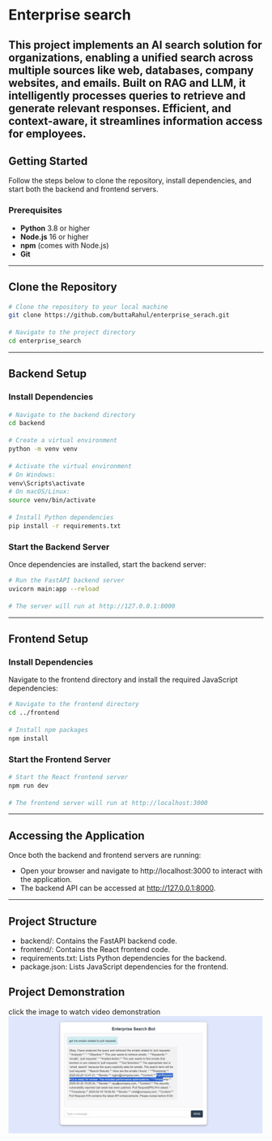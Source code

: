 # Enterprise search

This project implements an AI search solution for organizations, enabling a unified search across multiple sources like web, databases, company websites, and emails. Built on RAG and LLM, it intelligently processes queries to retrieve and generate relevant responses. Efficient, and context-aware, it streamlines information access for employees.
---

## Getting Started

Follow the steps below to clone the repository, install dependencies, and start both the backend and frontend servers.


### Prerequisites

- **Python** 3.8 or higher  
- **Node.js** 16 or higher  
- **npm** (comes with Node.js)  
- **Git**  

---

## Clone the Repository

```bash
# Clone the repository to your local machine
git clone https://github.com/buttaRahul/enterprise_serach.git

# Navigate to the project directory
cd enterprise_search
```
---

## Backend Setup
### Install Dependencies

```bash
# Navigate to the backend directory
cd backend

# Create a virtual environment
python -m venv venv

# Activate the virtual environment
# On Windows:
venv\Scripts\activate
# On macOS/Linux:
source venv/bin/activate

# Install Python dependencies
pip install -r requirements.txt
```


### Start the Backend Server
Once dependencies are installed, start the backend server:

```bash
# Run the FastAPI backend server
uvicorn main:app --reload

# The server will run at http://127.0.0.1:8000
```
---

## Frontend Setup
### Install Dependencies
Navigate to the frontend directory and install the required JavaScript dependencies:

```bash
# Navigate to the frontend directory
cd ../frontend

# Install npm packages
npm install
```

### Start the Frontend Server

```bash
# Start the React frontend server
npm run dev

# The frontend server will run at http://localhost:3000
```
---

## Accessing the Application
Once both the backend and frontend servers are running:
- Open your browser and navigate to http://localhost:3000 to interact with the application.
- The backend API can be accessed at http://127.0.0.1:8000.

---

## Project Structure
- backend/: Contains the FastAPI backend code.
- frontend/: Contains the React frontend code.
- requirements.txt: Lists Python dependencies for the backend.
- package.json: Lists JavaScript dependencies for the frontend.

## Project Demonstration
click the image to watch video demonstration
[![Demo Video](images/demo.png)](https://drive.google.com/file/d/1-LcfZN6QIreU_XQ3xXiSiOBX_Or5yuXh/view?usp=sharing)



